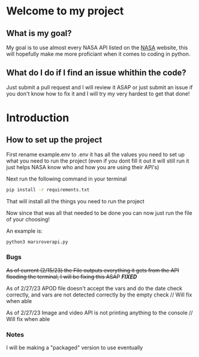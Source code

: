 # Welcome to my project

## What is my goal?

My goal is to use almost every NASA API listed on the <a href="https://api.nasa.gov" target=_blank>NASA</a> website, this will hopefully make me more proficiant when it comes to coding in python.

## What do I do if I find an issue whithin the code?

Just submit a pull request and I will review it ASAP or just submit an issue if you don't know how to fix it and I will try my very hardest to get that done!

# Introduction

## How to set up the project

First rename example.env to .env it has all the values you need to set up what you need to run the project (even if you dont fill it out it will still run it just helps NASA know who and how you are using their API's)

Next run the following command in your terminal

```bash
pip install -r requirements.txt
```

That will install all the things you need to run the project

Now since that was all that needed to be done you can now just run the file of your choosing!

An example is:
```bash
python3 marsroverapi.py
```

### Bugs

~~As of current (2/15/23) the File outputs everything it gets from the API flooding the terminal, I will be fixing this ASAP~~ ***FIXED***

As of 2/27/23 APOD file doesn't accept the vars and do the date check correctly, and vars are not detected correctly by the empty check // Will fix when able

As of 2/27/23 Image and video API is not printing anything to the console // Will fix when able

### Notes

I will be making a "packaged" version to use eventually